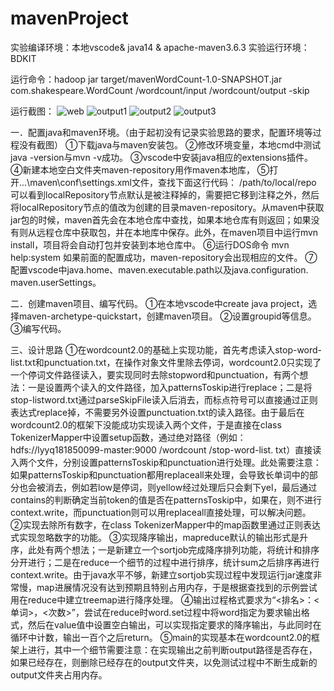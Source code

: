 # mavenProject

实验编译环境：本地vscode& java14 & apache-maven3.6.3 
实验运行环境：BDKIT

运行命令：hadoop jar target/mavenWordCount-1.0-SNAPSHOT.jar com.shakespeare.WordCount /wordcount/input /wordcount/output -skip

运行截图：
![web](https://github.com/threethousanddrops/mavenProject/blob/main/images/web.png)
![output1](https://github.com/threethousanddrops/mavenProject/blob/main/images/output1.png)
![output2](https://github.com/threethousanddrops/mavenProject/blob/main/images/output2.png)
![output3](https://github.com/threethousanddrops/mavenProject/blob/main/images/output3.png)


一．配置java和maven环境。（由于起初没有记录实验思路的要求，配置环境等过程没有截图）
 ①下载java与maven安装包。
 ②修改环境变量，本地cmd中测试java -version与mvn -v成功。
 ③vscode中安装java相应的extensions插件。
 ④新建本地空白文件夹maven-repository用作maven本地库，
 ⑤打开...\maven\conf\settings.xml文件，查找下面这行代码：
  <localRepository>/path/to/local/repo</localRepository>
 可以看到localRepository节点默认是被注释掉的，需要把它移到注释之外，然后将localRepository节点的值改为创建的目录maven-repository。从maven中获取jar包的时候，maven首先会在本地仓库中查找，如果本地仓库有则返回；如果没有则从远程仓库中获取包，并在本地库中保存。此外，在maven项目中运行mvn install，项目将会自动打包并安装到本地仓库中。
 ⑥运行DOS命令
  mvn help:system
 如果前面的配置成功，maven-repository会出现相应的文件。
 ⑦配置vscode中java.home、maven.executable.path以及java.configuration. maven.userSettings。
 
二．创建maven项目、编写代码。
  ①在本地vscode中create java project，选择maven-archetype-quickstart，创建maven项目。
  ②设置groupid等信息。
  ③编写代码。

三、设计思路
  ①在wordcount2.0的基础上实现功能，首先考虑读入stop-word-list.txt和punctuation.txt，在操作对象文件里除去停词，wordcount2.0只实现了一个停词文件路径读入，要实现同时去除stopword和punctuation，有两个想法：一是设置两个读入的文件路径，加入patternsToskip进行replace；二是将stop-listword.txt通过parseSkipFile读入后消去，而标点符号可以直接通过正则表达式replace掉，不需要另外设置punctuation.txt的读入路径。由于最后在wordcount2.0的框架下没能成功实现读入两个文件，于是直接在class TokenizerMapper中设置setup函数，通过绝对路径（例如：hdfs://lyyq181850099-master:9000 /wordcount /stop-word-list. txt）直接读入两个文件，分别设置patternsToskip和punctuation进行处理。此处需要注意：如果patternsToskip和punctuation都用replaceall来处理，会导致长单词中的部分也会被消去，例如若low是停词，则yellow经过处理后只会剩下yel，最后通过contains的判断确定当前token的值是否在patternsToskip中，如果在，则不进行context.write，而punctuation则可以用replaceall直接处理，可以解决问题。
  ②实现去除所有数字，在class TokenizerMapper中的map函数里通过正则表达式实现忽略数字的功能。
  ③实现降序输出，mapreduce默认的输出形式是升序，此处有两个想法；一是新建立一个sortjob完成降序排列功能，将统计和排序分开进行；二是在reduce一个细节的过程中进行排序，统计sum之后排序再进行context.write。由于java水平不够，新建立sortjob实现过程中发现运行jar速度非常慢，map进展情况没有达到预期且特别占用内存，于是根据查找到的示例尝试用在reduce中建立treemap进行降序处理。
  ④输出过程格式要求为“<排名>：<单词>，<次数>”，尝试在reduce时word.set过程中将word指定为要求输出格式，然后在value值中设置空白输出，可以实现指定要求的降序输出，与此同时在循环中计数，输出一百个之后return。
  ⑤main的实现基本在wordcount2.0的框架上进行，其中一个细节需要注意：在实现输出之前判断output路径是否存在，如果已经存在，则删除已经存在的output文件夹，以免测试过程中不断生成新的output文件夹占用内存。
